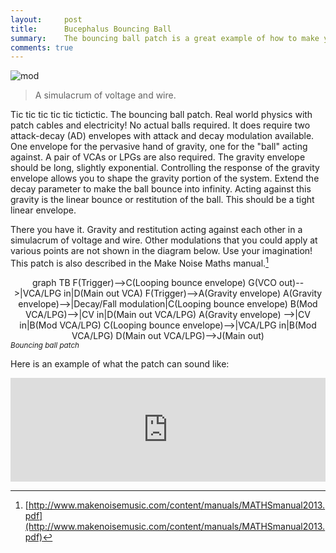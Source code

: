 ```yaml
---
layout:     post
title:      Bucephalus Bouncing Ball
summary:    The bouncing ball patch is a great example of how to make your modular synth do things that are not easily done with fixed architecture synths. It is the quintessential modulate the modulator patch.
comments: true
---
```

<img src="{{ site.baseurl }}/images/mod12.jpg" alt="mod" class="avatar" />

>A simulacrum of voltage and wire.

Tic      tic    tic   tic  tic tictictic. The bouncing ball patch. Real world physics with patch cables and electricity! No actual balls required. It does require two attack-decay (AD) envelopes with attack and decay modulation available. One envelope for the pervasive hand of gravity, one for the "ball" acting against. A pair of VCAs or LPGs are also required. The gravity envelope should be long, slightly exponential. Controlling the response of the gravity envelope allows you to shape the gravity portion of the system. Extend the decay parameter to make the ball bounce into infinity. Acting against this gravity is the linear bounce or restitution of the ball. This should be a tight linear envelope.

There you have it. Gravity and restitution acting against each other in a simulacrum of voltage and wire. Other modulations that you could apply at various points are not shown in the diagram below. Use your imagination! This patch is also described in the Make Noise Maths manual.[^1]  

[//]: <> (https://knsv.github.io/mermaid/#styling-and-classes)
<div class="mermaid" align="center">
 graph TB
F(Trigger)-->C(Looping bounce envelope)
G(VCO out)-->|VCA/LPG in|D(Main out VCA)
F(Trigger)-->A(Gravity envelope)
A(Gravity envelope)-->|Decay/Fall modulation|C(Looping bounce envelope)
B(Mod VCA/LPG)-->|CV in|D(Main out VCA/LPG)
A(Gravity envelope) -->|CV in|B(Mod VCA/LPG)
C(Looping bounce envelope)-->|VCA/LPG in|B(Mod VCA/LPG)
D(Main out VCA/LPG)-->J(Main out)
</div>
<sup><i>Bouncing ball patch</i></sup>

Here is an example of what the patch can sound like:

<iframe width="100%" height="166" scrolling="no" frameborder="no" src="https://w.soundcloud.com/player/?url=https%3A//api.soundcloud.com/tracks/307778865&amp;color=ff5500&amp;auto_play=false&amp;hide_related=false&amp;show_comments=true&amp;show_user=true&amp;show_reposts=false&amp;show_artwork=false"></iframe>

[^1]:[http://www.makenoisemusic.com/content/manuals/MATHSmanual2013.pdf](http://www.makenoisemusic.com/content/manuals/MATHSmanual2013.pdf)


  



